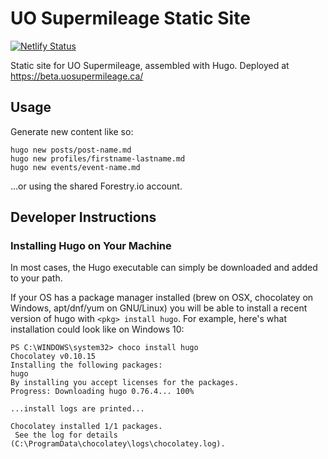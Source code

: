 # UO Supermileage Static Site

[![Netlify Status](https://api.netlify.com/api/v1/badges/0720dd64-2e8d-419c-800c-6eab8d4b0ad0/deploy-status)](https://app.netlify.com/sites/supermileage/deploys)

Static site for UO Supermileage, assembled with Hugo. Deployed at <https://beta.uosupermileage.ca/>

## Usage

Generate new content like so:

```
hugo new posts/post-name.md
hugo new profiles/firstname-lastname.md
hugo new events/event-name.md
```

...or using the shared Forestry.io account.

## Developer Instructions

### Installing Hugo on Your Machine

In most cases, the Hugo executable can simply be downloaded and added to your path.

If your OS has a package manager installed (brew on OSX, chocolatey on Windows, apt/dnf/yum on GNU/Linux)
you will be able to install a recent version of hugo with `<pkg> install hugo`. For example, here's what
installation could look like on Windows 10:

```
PS C:\WINDOWS\system32> choco install hugo
Chocolatey v0.10.15
Installing the following packages:
hugo
By installing you accept licenses for the packages.
Progress: Downloading hugo 0.76.4... 100%

...install logs are printed...

Chocolatey installed 1/1 packages.
 See the log for details (C:\ProgramData\chocolatey\logs\chocolatey.log).
```
